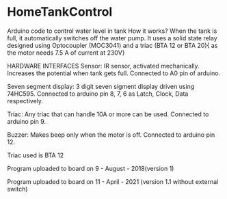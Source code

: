 # HomeTankControl
Arduino code to control water level in tank
How it works?
 When the tank is full, it automatically switches off the water pump.
 It uses a solid state relay designed using Optocoupler (MOC3041) and a triac (BTA 12 or BTA 20){ as the motor needs 7.5 A of current at 230V}

HARDWARE INTERFACES
Sensor: IR sensor, activated mechanically. Increases the potential when tank gets full. Connected to A0 pin of arduino.

Seven segment display: 3 digit seven sigment display driven using 74HC595. Connected to arduino pin 8, 7, 6 as Latch, Clock, Data respectively.

Triac: Any triac that can handle 10A or more can be used. Connected to arduino pin 9.

Buzzer: Makes beep only when the motor is off. Connected to arduino pin 12.

Triac used is BTA 12

Program uploaded to board on 9 - August - 2018(version 1)

Program uploaded to board on 11 - April - 2021 (version 1.1 without external switch)
